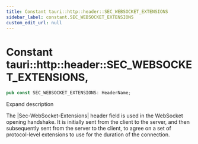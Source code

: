 ```yaml
---
title: Constant tauri::http::header::SEC_WEBSOCKET_EXTENSIONS
sidebar_label: constant.SEC_WEBSOCKET_EXTENSIONS
custom_edit_url: null
---
```


  # Constant tauri::http&#x3A;:header::SEC_WEBSOCKET_EXTENSIONS,

```rs
pub const SEC_WEBSOCKET_EXTENSIONS: HeaderName;
```

Expand description

The |Sec-WebSocket-Extensions| header field is used in the WebSocket opening handshake. It is initially sent from the client to the server, and then subsequently sent from the server to the client, to agree on a set of protocol-level extensions to use for the duration of the connection.
  